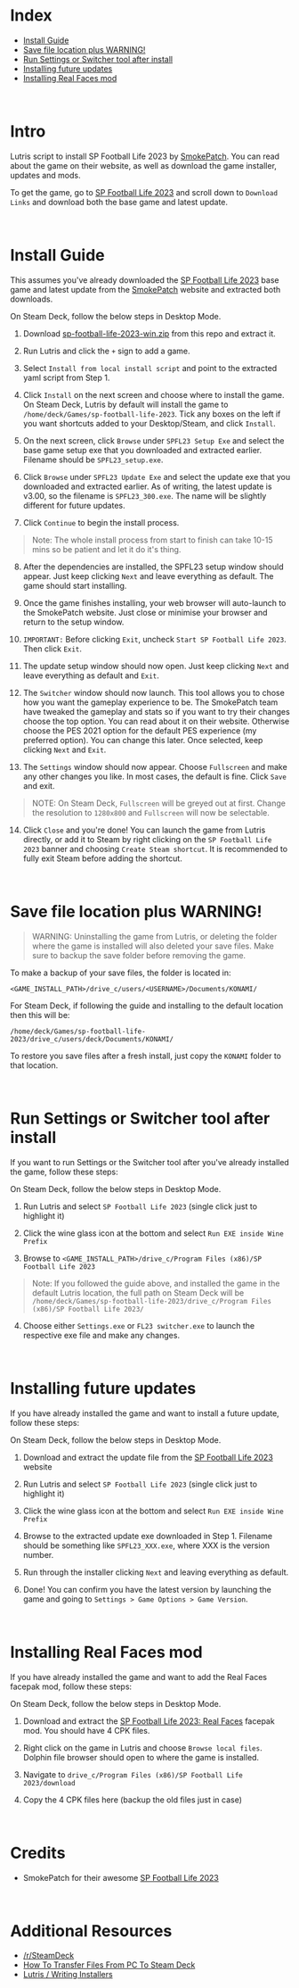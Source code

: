
# Index 
- [Install Guide](#install-guide)
- [Save file location plus WARNING!](#save-file-location-plus-warning)
- [Run Settings or Switcher tool after install](#run-settings-or-switcher-tool-after-install)
- [Installing future updates](#installing-future-updates)
- [Installing Real Faces mod](#installing-real-faces-mod)


<br>

# Intro 
Lutris script to install SP Football Life 2023 by [SmokePatch](https://www.pessmokepatch.com/). You can read about the game on their website, as well as download the game installer, updates and mods.

To get the game, go to [SP Football Life 2023](https://www.pessmokepatch.com/2022/10/spfl23.htm) and scroll down to `Download Links` and download both the base game and latest update.

<br>


# Install Guide

This assumes you've already downloaded the [SP Football Life 2023](https://www.pessmokepatch.com/2022/10/spfl23.htm) base game and latest update from the [SmokePatch](https://www.pessmokepatch.com/2022/10/spfl23.html) website and extracted both downloads.

On Steam Deck, follow the below steps in Desktop Mode.

1. Download [sp-football-life-2023-win.zip](https://github.com/eskay993/gamefiles/raw/main/sp-football-life-2023/sp-football-life-2023-win.zip) from this repo and extract it.

2. Run Lutris and click the `+` sign to add a game.

3. Select `Install from local install script` and point to the extracted yaml script from Step 1.

4. Click `Install` on the next screen and choose where to install the game. On Steam Deck, Lutris by default will install the game to `/home/deck/Games/sp-football-life-2023`. Tick any boxes on the left if you want shortcuts added to your Desktop/Steam, and click `Install`.

5. On the next screen, click `Browse` under `SPFL23 Setup Exe` and select the base game setup exe that you downloaded and extracted earlier. Filename should be `SPFL23_setup.exe`.

6. Click `Browse` under `SPFL23 Update Exe` and select the update exe that you downloaded and extracted earlier. As of writing, the latest update is v3.00, so the filename is `SPFL23_300.exe`. The name will be slightly different for future updates.

7. Click `Continue` to begin the install process. 

>Note: The whole install process from start to finish can take 10-15 mins so be patient and let it do it's thing.

8. After the dependencies are installed, the SPFL23 setup window should appear. Just keep clicking `Next` and leave everything as default. The game should start installing.

9. Once the game finishes installing, your web browser will auto-launch to the SmokePatch website. Just close or minimise your browser and return to the setup window.

10. ```IMPORTANT:``` Before clicking `Exit`, uncheck `Start SP Football Life 2023`. Then click `Exit`.

11. The update setup window should now open. Just keep clicking `Next` and leave everything as default and `Exit`.

12. The `Switcher` window should now launch. This tool allows you to chose how you want the gameplay experience to be. The SmokePatch team have tweaked the gameplay and stats so if you want to try their changes choose the top option. You can read about it on their website. Otherwise choose the PES 2021 option for the default PES experience (my preferred option). You can change this later. Once selected, keep clicking `Next` and `Exit`.

13. The `Settings` window should now appear. Choose `Fullscreen` and make any other changes you like. In most cases, the default is fine. Click `Save` and exit.

> NOTE: On Steam Deck, `Fullscreen` will be greyed out at first. Change the resolution to `1280x800` and `Fullscreen` will now be selectable.

14. Click `Close` and you're done! You can launch the game from Lutris directly, or add it to Steam by right clicking on the `SP Football Life 2023` banner and choosing `Create Steam shortcut`. It is recommended to fully exit Steam before adding the shortcut.

<br>

# Save file location plus WARNING!

> WARNING: Uninstalling the game from Lutris, or deleting the folder where the game is installed will also deleted your save files. Make sure to backup the save folder before removing the game.

To make a backup of your save files, the folder is located in:

`<GAME_INSTALL_PATH>/drive_c/users/<USERNAME>/Documents/KONAMI/`

For Steam Deck, if following the guide and installing to the default location then this will be:

`/home/deck/Games/sp-football-life-2023/drive_c/users/deck/Documents/KONAMI/`

To restore you save files after a fresh install, just copy the `KONAMI` folder to that location.

<br>

# Run Settings or Switcher tool after install
If you want to run Settings or the Switcher tool after you've already installed the game, follow these steps:

On Steam Deck, follow the below steps in Desktop Mode.

1. Run Lutris and select `SP Football Life 2023` (single click just to highlight it)

2. Click the wine glass icon at the bottom and select `Run EXE inside Wine Prefix`

3. Browse to `<GAME_INSTALL_PATH>/drive_c/Program Files (x86)/SP Football Life 2023`

> Note: If you followed the guide above, and installed the game in the default Lutris location, the full path on Steam Deck will be `/home/deck/Games/sp-football-life-2023/drive_c/Program Files (x86)/SP Football Life 2023/`

4. Choose either `Settings.exe` or `FL23 switcher.exe` to launch the respective exe file and make any changes.

<br>

# Installing future updates

If you have already installed the game and want to install a future update, follow these steps:

On Steam Deck, follow the below steps in Desktop Mode.

1. Download and extract the update file from the [SP Football Life 2023](https://www.pessmokepatch.com/2022/10/spfl23.htm) website
1. Run Lutris and select `SP Football Life 2023` (single click just to highlight it)

2. Click the wine glass icon at the bottom and select `Run EXE inside Wine Prefix`

3. Browse to the extracted update exe downloaded in Step 1. Filename should be something like `SPFL23_XXX.exe`, where XXX is the version number.

4. Run through the installer clicking `Next` and leaving everything as default. 

5. Done! You can confirm you have the latest version by launching the game and going to `Settings > Game Options > Game Version`.

<br>

# Installing Real Faces mod

If you have already installed the game and want to add the Real Faces facepak mod, follow these steps:

On Steam Deck, follow the below steps in Desktop Mode.

1. Download and extract the [SP Football Life 2023: Real Faces](https://www.pessmokepatch.com/2022/08/fl23faces.html) facepak mod. You should have 4 CPK files.

2. Right click on the game in Lutris and choose `Browse local files`. Dolphin file browser should open to where the game is installed.

3. Navigate to `drive_c/Program Files (x86)/SP Football Life 2023/download`

4. Copy the 4 CPK files here (backup the old files just in case)

<br>

# Credits
-  SmokePatch for their awesome [SP Football Life 2023](https://www.pessmokepatch.com/2022/10/spfl23.htm)

<br>

# Additional Resources

- [/r/SteamDeck](https://www.reddit.com/r/SteamDeck/)
- [How To Transfer Files From PC To Steam Deck](https://gamerant.com/how-transfer-files-pc-steam-deck/)
- [Lutris / Writing Installers](https://github.com/lutris/lutris/blob/master/docs/installers.rst)
